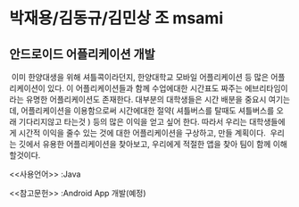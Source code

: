 # 박재용/김동규/김민상 조 msami 
## 안드로이드 어플리케이션 개발
 이미 한양대생을 위해 셔틀콕이라던지, 한양대학교 모바일 어플리케이션 등 많은 어플리케이션이 있다.
 이 어플리케이션들과 함께 수업에대한 시간표도 짜주는 에브리타임이라는 유명한 어플리케이션도 존재한다.
 대부분의 대학생들은 시간 배분을 중요시 여기는데, 어플리케이션을 이용함으로써 시간에대한 절약( 셔틀버스를 탈때도 셔틀버스를 오래 기다리지않고 타는것 ) 등의 많은 이익을 얻고 싶어 한다.
 따라서 우리는 대학생들에게 시간적 이익을 줄수 있는 것에 대한 어플리케이션을 구상하고, 만들 계획이다. 
 우리는 깃에서 유용한 어플리케이션을 찾아보고, 우리에게 적절한 앱을 찾아 팀이 함께 이해할것이다.


 <<사용언어>>
 :Java

 <<참고문헌>>
 :Android App 개발(예정)
